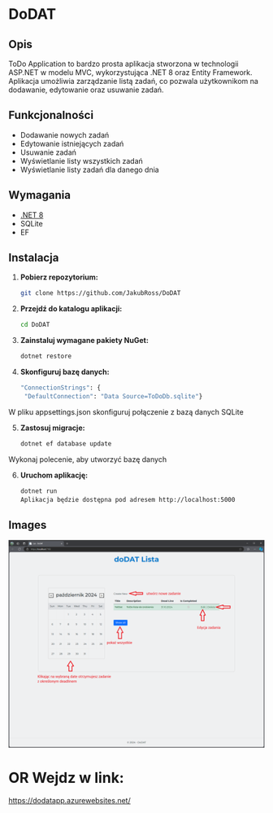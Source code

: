# DoDAT

## Opis

ToDo Application to bardzo prosta aplikacja stworzona w technologii ASP.NET w modelu MVC, wykorzystująca .NET 8 oraz Entity Framework. Aplikacja umożliwia zarządzanie listą zadań, co pozwala użytkownikom na dodawanie, edytowanie oraz usuwanie zadań.

## Funkcjonalności

- Dodawanie nowych zadań
- Edytowanie istniejących zadań
- Usuwanie zadań
- Wyświetlanie listy wszystkich zadań
- Wyświetlanie listy zadań dla danego dnia

## Wymagania

- [.NET 8](https://dotnet.microsoft.com/download/dotnet/8.0)
- SQLite
- EF

## Instalacja

1. **Pobierz repozytorium:**

   ```bash
   git clone https://github.com/JakubRoss/DoDAT

   ```

2. **Przejdź do katalogu aplikacji:**

   ```bash
   cd DoDAT

   ```

3. **Zainstaluj wymagane pakiety NuGet:**

   ```bash
   dotnet restore

   ```

4. **Skonfiguruj bazę danych:**

   ```bash
   "ConnectionStrings": {
    "DefaultConnection": "Data Source=ToDoDb.sqlite"}
   ```

W pliku appsettings.json skonfiguruj połączenie z bazą danych SQLite

5. **Zastosuj migracje:**

   ```bash
   dotnet ef database update

   ```

Wykonaj polecenie, aby utworzyć bazę danych

6. **Uruchom aplikację:**

   ```bash
   dotnet run
   Aplikacja będzie dostępna pod adresem http://localhost:5000
   ```

## Images

![This is an alt text.](/Zrzut%20ekranu%202024-10-30%20100236.png "This is a sample image.")

# OR Wejdz w link:

https://dodatapp.azurewebsites.net/

